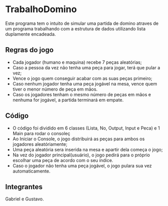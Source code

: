 # TrabalhoDomino
Este programa tem o intuito de simular uma partida de domino atraves de um programa trabalhando com a estrutura de dados utilizando lista duplamente encadeada.
## Regras do jogo
* Cada jogador (humano e maquina) recebe 7 peças aleatórias;
* Caso a pessoa da vez não tenha uma peça para jogar, terá que pular a vez;
* Vence o jogo quem conseguir acabar com as suas peças primeiro;
* Caso nenhum jogador tenha uma peça jogável na mesa, vence quem tiver o menor número de peça em mãos.
* Caso os jogadores tenham o mesmo número de peças em mãos e nenhuma for jogável, a partida terminará em empate.
## Código
* O código foi dividido em 6 classes (Lista, No, Output, Input e Peca) e 1 Main para rodar o consoleç
* Ao Iniciar o Console, o jogo distribuirá as peças para ambos os jogadores aleatóriamente;
* Uma peça aleatória sera inserida na mesa e apartir dela começa o jogo;
* Na vez do jogador principal(usuário), o jogo pedirá para o próprio escolhar uma peça de acordo com o seu índice.
* Caso o jogador não tenha uma peça jogável, o jogo pulara sua vez automaticamente.
## Integrantes
Gabriel e Gustavo.
